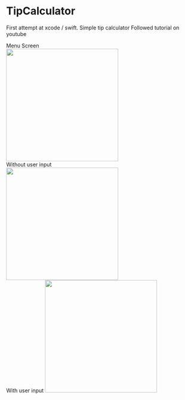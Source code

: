 # TipCalculator
First attempt at xcode / swift. Simple tip calculator 
Followed tutorial on youtube   

Menu Screen  
<img src="https://cloud.githubusercontent.com/assets/25045046/22229735/bde9e486-e196-11e6-98c2-b41f35a8e19b.png" width="300">  
Without user input  
<img src="https://cloud.githubusercontent.com/assets/25045046/22229738/c1667692-e196-11e6-805b-2d5fd13ffa6b.png" width="300">   
With user input
<img src="https://cloud.githubusercontent.com/assets/25045046/22229742/c4570204-e196-11e6-816c-8237ac7fbbdb.png" width="300">     

